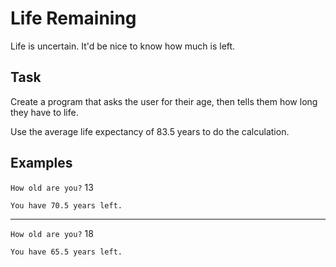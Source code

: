 # Life Remaining

Life is uncertain. It'd be nice to know how much is left.

## Task

Create a program that asks the user for their age, then tells them how long they have to life.

Use the average life expectancy of 83.5 years to do the calculation.

## Examples

`How old are you?` 13

`You have 70.5 years left.`

---

`How old are you?` 18

`You have 65.5 years left.`